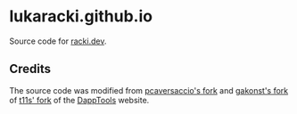 # lukaracki.github.io

Source code for [racki.dev](https://racki.dev).

## Credits

The source code was modified from [pcaversaccio's fork](https://github.com/pcaversaccio/pcaversaccio.github.io) and [gakonst's fork](https://github.com/gakonst/gakonst.github.io) of [t11s' fork](https://github.com/transmissions11/transmissions11.github.io) of the [DappTools](https://github.com/dapphub/dapp-tools) website.
